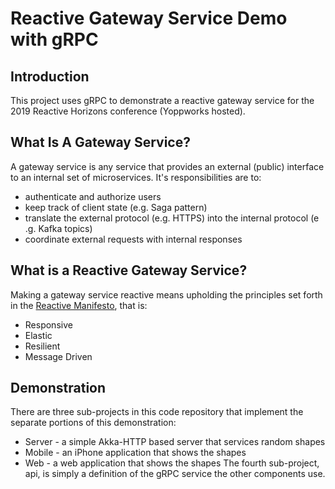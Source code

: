 # Reactive Gateway Service Demo with gRPC
## Introduction
This project uses gRPC to demonstrate a reactive gateway service for the
2019 Reactive Horizons conference (Yoppworks hosted). 

## What Is A Gateway Service?
A gateway service is any service that provides an external (public) interface
to an internal set of microservices. It's responsibilities are to:
* authenticate and authorize users
* keep track of client state (e.g. Saga pattern)
* translate the external protocol (e.g. HTTPS) into the internal protocol (e
.g. Kafka topics)
* coordinate external requests with internal responses

## What is a Reactive Gateway Service?
Making a gateway service reactive means upholding the principles set forth in 
the [Reactive Manifesto](http://reactivemanifesto.org), that is:
* Responsive
* Elastic
* Resilient
* Message Driven

## Demonstration
There are three sub-projects in this code repository that implement the separate
portions of this demonstration:
* Server - a simple Akka-HTTP based server that services random shapes
* Mobile - an iPhone application that shows the shapes
* Web - a web application that shows the shapes
The fourth sub-project, api, is simply a definition of the gRPC service the 
other components use. 
